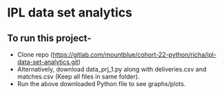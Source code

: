 # IPL data set analytics

## To run this project-
* Clone repo (https://gitlab.com/mountblue/cohort-22-python/richa/ipl-data-set-analytics.git)
* Alternatively, download data_prj_1.py along with deliveries.csv and matches.csv (Keep all files in same folder).
* Run the above downloaded Python file to see graphs/plots.